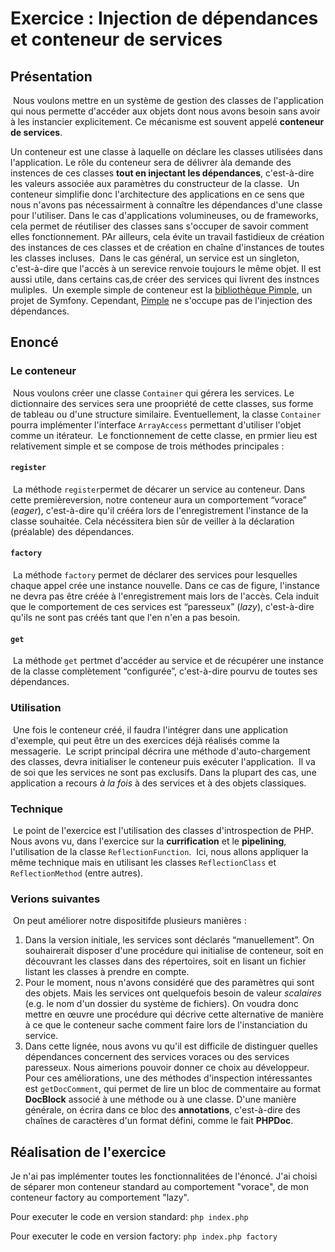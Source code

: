 # Exercice : Injection de dépendances et conteneur de services
## Présentation
​
Nous voulons mettre en un système de gestion des classes de l'application qui nous permette d'accéder aux objets dont nous avons besoin sans avoir à les instancier explicitement. Ce mécanisme est souvent appelé **conteneur de services**.

Un conteneur est une classe à laquelle on déclare les classes utilisées dans l'application. Le rôle du conteneur sera de délivrer àla demande des instences de ces classes **tout en injectant les dépendances**, c'est-à-dire les valeurs associée aux paramètres du constructeur de la classe.
​
Un conteneur simplifie donc l'architecture des applications en ce sens que nous n'avons pas nécessairment à connaître les dépendances d'une classe pour l'utiliser. Dans le cas d'applications volumineuses, ou de frameworks, cela permet de réutiliser des classes sans s'occuper de savoir comment elles fonctionnement. PAr ailleurs, cela évite un travail fastidieux de création des instances de ces classes et de création en chaîne d'instances de toutes les classes incluses.
​
Dans le cas général, un service est un singleton, c'est-à-dire que l'accès à un serevice renvoie toujours le même objet. Il est aussi utile, dans certains cas,de créer des services qui livrent des instnces muliples.
​
Un exemple simple de conteneur est la [bibliothèque Pimple](https://pimple.symfony.com/), un projet de Symfony. Cependant, [Pimple](https://github.com/silexphp/Pimple) ne s'occupe pas de l'injection des dépendances.

## Enoncé
### Le conteneur
​
Nous voulons créer une classe `Container` qui gérera les services. Le dictionnaire des services sera une proopriété de cette classes, sus forme de tableau ou d'une structure similaire. Eventuellement, la classe `Container` pourra implémenter l'interface `ArrayAccess` permettant d'utiliser l'objet comme un itérateur.
​
Le fonctionnement de cette classe, en prmier lieu est relativement simple et se compose de trois méthodes principales :
​
#### `register`
​
La méthode `register`permet de décarer un service au conteneur. Dans cette premièreversion, notre conteneur aura un comportement “vorace” (*eager*), c'est-à-dire qu'il crééra lors de l'enregistrement l'instance de la classe souhaitée. Cela nécéssitera bien sûr de veiller à la déclaration (préalable) des dépendances.
​
#### `factory`
​
La méthode `factory` permet de déclarer des services pour lesquelles chaque appel crée une instance nouvelle.  Dans ce cas de figure, l'instance ne devra pas être créée à l'enregistrement mais lors de l'accès. Cela induit que le comportement de ces services est “paresseux” (*lazy*), c'est-à-dire qu'ils ne sont pas créés tant que l'en n'en a pas besoin.
​
#### `get`
​
La méthode `get` pertmet d'accéder au service et de récupérer une instance de la classe complètement “configurée”, c'est-à-dire pourvu de toutes ses dépendances.
​
​
### Utilisation
​
Une fois le conteneur créé, il faudra l'intégrer dans une application d'exemple, qui peut être un des exercices déjà réalisés comme la messagerie.
​
Le script principal décrira une méthode d'auto-chargement des classes, devra initialiser le conteneur puis exécuter l'application.
​
Il va de soi que les services ne sont pas exclusifs. Dans la plupart des cas, une application a recours *à la fois* à des services et à des objets classiques.
​
​
### Technique
​
Le point de l'exercice est l'utilisation des classes d'introspection de PHP. Nous avons vu, dans l'exercice sur la **currification** et le **pipelining**, l'utilisation de la classe `ReflectionFunction`.
​
Ici, nous allons appliquer la même technique mais en utilisant les classes `ReflectionClass` et `ReflectionMethod` (entre autres).
​
​
### Verions suivantes
​
On peut améliorer notre dispositifde plusieurs manières :
​
​
1. Dans la version initiale, les services sont déclarés “manuellement”. On souhairerait disposer d'une procédure qui initialise de conteneur, soit en découvrant les classes dans des répertoires, soit en lisant un fichier listant les classes à prendre en compte.
2. Pour le moment, nous n'avons considéré que des paramètres qui sont des objets. Mais les services ont quelquefois besoin de valeur *scalaires* (e.g. le nom d'un dossier du système de fichiers). On voudra donc mettre en œuvre une procédure qui décrive cette alternative de manière à ce que le conteneur sache comment faire lors de l'instanciation du service.
3. Dans cette lignée, nous avons vu qu'il est difficile de distinguer quelles dépendances concernent des services voraces ou des services paresseux. Nous aimerions pouvoir donner ce choix au développeur.
​
Pour ces améliorations, une des méthodes d'inspection intéressantes est `getDocComment`, qui permet de lire un bloc de commentaire au format **DocBlock** associé à une méthode ou à une classe. D'une manière générale, on écrira dans ce bloc des **annotations**, c'est-à-dire des chaînes de caractères d'un format défini, comme le fait **PHPDoc**.
 
## Réalisation de l'exercice

Je n'ai pas implémenter toutes les fonctionnalitées de l'énoncé. J'ai choisi de séparer mon conteneur standard au comportement "vorace", de mon conteneur factory au comportement "lazy".

Pour executer le code en version standard:
`php index.php`

Pour executer le code en version factory:
`php index.php factory`